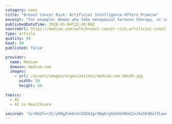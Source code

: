 ```yaml
---
category: news
title: "Breast Cancer Risk: Artificial Intelligence Offers Promise"
excerpt: "For example: Women who take menopausal hormone therapy, or so-called hormonal ... You can look forward to an increasingly use of artificial intelligence (AI) in the clinical realm, both for ..."
publishedDateTime: 2020-01-04T22:40:00Z
sourceUrl: https://medium.com/swlh/breast-cancer-risk-artificial-intelligence-offers-promise-7c9a8e4a379
type: article
quality: 49
heat: 49
published: false

provider:
  name: Medium
  domain: medium.com
  images:
    - url: /assets/images/organizations/medium.com-50x50.jpg
      width: 50
      height: 50

topics:
  - AI
  - AI in Healthcare

secured: "Zv+EGGfv+3C/yROgZvk6n2vZGDAIgrGNqKrgSOU4kXDmS2nJ4u5E9UafZLww44AVwpSRQXtzoxvcXeP3y7HJyMx2UVWQiY/OFYAVApS/P+Fx0c+HWyWrUvP4N2DZUxDmr1FbhRRAunCAytZLR/Ko9Nhdoh277b0yTe9lmbe44cc+mr04os/FNJOC9XvYQDTGU6fhwpBKPcaRt1LpFKr44+8oVnzRu2VakYl8/Ts7Sdx05i6StCglrtue766zqKJ8jDNz8TB1BpH0ZVLKWEUt/YDSqTjSjZCyl1qUEo5qp0UVtyjpWa0l7TCGiKTmtL0G;0iI5qBDjkuffLMatUzGqUQ=="
---
```


